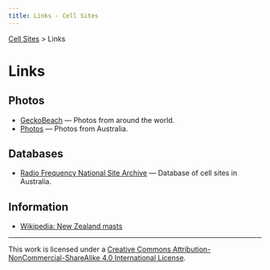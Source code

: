 ```yaml
---
title: Links - Cell Sites
---
```


[Cell Sites](./) > Links

# Links

## Photos

* [GeckoBeach](http://www.geckobeach.com/cellular/cellpixs/) — Photos from around the world.
* [Photos](https://web.archive.org/web/20060305010340/http://home.iprimus.com.au/cridland/cellphotos.htm) — Photos from Australia.

## Databases

* [Radio Frequency National Site Archive](http://www.rfnsa.com.au/) — Database of cell sites in Australia.

## Information

* [Wikipedia: New Zealand masts](https://en.wikipedia.org/wiki/New_Zealand_masts)

---

This work is licensed under a [Creative Commons Attribution-NonCommercial-ShareAlike 4.0 International License](http://creativecommons.org/licenses/by-nc-sa/4.0/).
